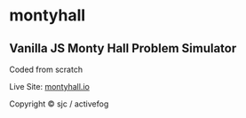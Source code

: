 # montyhall
## Vanilla JS Monty Hall Problem Simulator

Coded from scratch

Live Site: [montyhall.io](https://montyhall.io)

Copyright © sjc / activefog
